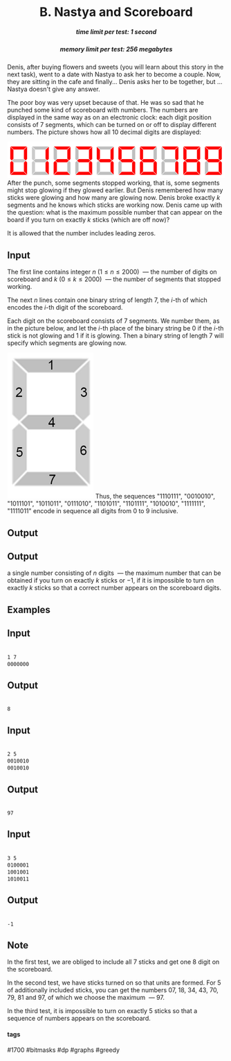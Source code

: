 <h1 style='text-align: center;'> B. Nastya and Scoreboard</h1>

<h5 style='text-align: center;'>time limit per test: 1 second</h5>
<h5 style='text-align: center;'>memory limit per test: 256 megabytes</h5>

 Denis, after buying flowers and sweets (you will learn about this story in the next task), went to a date with Nastya to ask her to become a couple. Now, they are sitting in the cafe and finally... Denis asks her to be together, but ... Nastya doesn't give any answer. 

The poor boy was very upset because of that. He was so sad that he punched some kind of scoreboard with numbers. The numbers are displayed in the same way as on an electronic clock: each digit position consists of $7$ segments, which can be turned on or off to display different numbers. The picture shows how all $10$ decimal digits are displayed: 

 ![](images/19e4ae06aceef4b9326d2ef6bca3339f5c84ed91.png) After the punch, some segments stopped working, that is, some segments might stop glowing if they glowed earlier. But Denis remembered how many sticks were glowing and how many are glowing now. Denis broke exactly $k$ segments and he knows which sticks are working now. Denis came up with the question: what is the maximum possible number that can appear on the board if you turn on exactly $k$ sticks (which are off now)? 

It is allowed that the number includes leading zeros.

## Input

The first line contains integer $n$ $(1 \leq n \leq 2000)$  — the number of digits on scoreboard and $k$ $(0 \leq k \leq 2000)$  — the number of segments that stopped working.

The next $n$ lines contain one binary string of length $7$, the $i$-th of which encodes the $i$-th digit of the scoreboard.

Each digit on the scoreboard consists of $7$ segments. We number them, as in the picture below, and let the $i$-th place of the binary string be $0$ if the $i$-th stick is not glowing and $1$ if it is glowing. Then a binary string of length $7$ will specify which segments are glowing now.

 ![](images/bed1234ad2f319542a635519d6e40510e65f641b.png) Thus, the sequences "1110111", "0010010", "1011101", "1011011", "0111010", "1101011", "1101111", "1010010", "1111111", "1111011" encode in sequence all digits from $0$ to $9$ inclusive.

## Output

## Output

 a single number consisting of $n$ digits  — the maximum number that can be obtained if you turn on exactly $k$ sticks or $-1$, if it is impossible to turn on exactly $k$ sticks so that a correct number appears on the scoreboard digits.

## Examples

## Input


```

1 7
0000000

```
## Output


```

8
```
## Input


```

2 5
0010010
0010010

```
## Output


```

97
```
## Input


```

3 5
0100001
1001001
1010011

```
## Output


```

-1
```
## Note

In the first test, we are obliged to include all $7$ sticks and get one $8$ digit on the scoreboard.

In the second test, we have sticks turned on so that units are formed. For $5$ of additionally included sticks, you can get the numbers $07$, $18$, $34$, $43$, $70$, $79$, $81$ and $97$, of which we choose the maximum  — $97$.

In the third test, it is impossible to turn on exactly $5$ sticks so that a sequence of numbers appears on the scoreboard.



#### tags 

#1700 #bitmasks #dp #graphs #greedy 